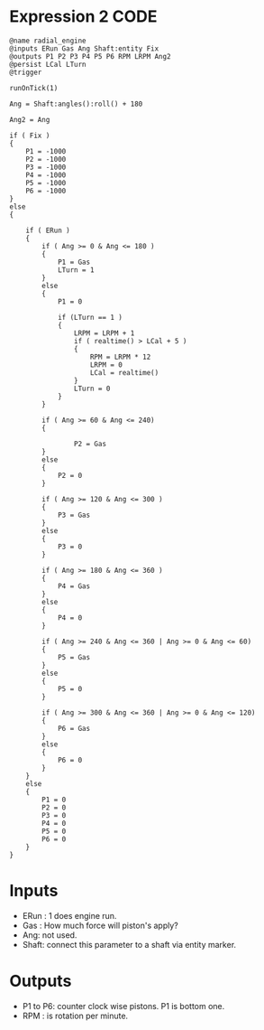# Expression 2 CODE #

```
@name radial_engine
@inputs ERun Gas Ang Shaft:entity Fix
@outputs P1 P2 P3 P4 P5 P6 RPM LRPM Ang2
@persist LCal LTurn
@trigger 

runOnTick(1)

Ang = Shaft:angles():roll() + 180

Ang2 = Ang

if ( Fix )
{
    P1 = -1000
    P2 = -1000
    P3 = -1000
    P4 = -1000
    P5 = -1000
    P6 = -1000
}
else
{

    if ( ERun )
    {
        if ( Ang >= 0 & Ang <= 180 )
        {
            P1 = Gas
            LTurn = 1
        }
        else
        {
            P1 = 0

            if (LTurn == 1 )
            {
                LRPM = LRPM + 1
                if ( realtime() > LCal + 5 )
                {
                    RPM = LRPM * 12
                    LRPM = 0
                    LCal = realtime()
                }
                LTurn = 0
            }
        }
        
        if ( Ang >= 60 & Ang <= 240)
        {

                P2 = Gas
        }
        else
        {
            P2 = 0   
        }
        
        if ( Ang >= 120 & Ang <= 300 )
        {
            P3 = Gas
        }
        else
        {
            P3 = 0
        }
        
        if ( Ang >= 180 & Ang <= 360 )
        {
            P4 = Gas
        }
        else
        {
            P4 = 0
        }
        
        if ( Ang >= 240 & Ang <= 360 | Ang >= 0 & Ang <= 60)
        {
            P5 = Gas
        }
        else
        {
            P5 = 0
        }
        
        if ( Ang >= 300 & Ang <= 360 | Ang >= 0 & Ang <= 120)
        {
            P6 = Gas
        }
        else
        {
            P6 = 0
        } 
    }
    else
    {
        P1 = 0
        P2 = 0
        P3 = 0
        P4 = 0
        P5 = 0
        P6 = 0   
    }
}
```

# Inputs #
  * ERun : 1 does engine run.
  * Gas : How much force will piston's apply?
  * Ang: not used.
  * Shaft: connect this parameter to a shaft via entity marker.

# Outputs #
  * P1 to P6: counter clock wise pistons. P1 is bottom one.
  * RPM : is rotation per minute.